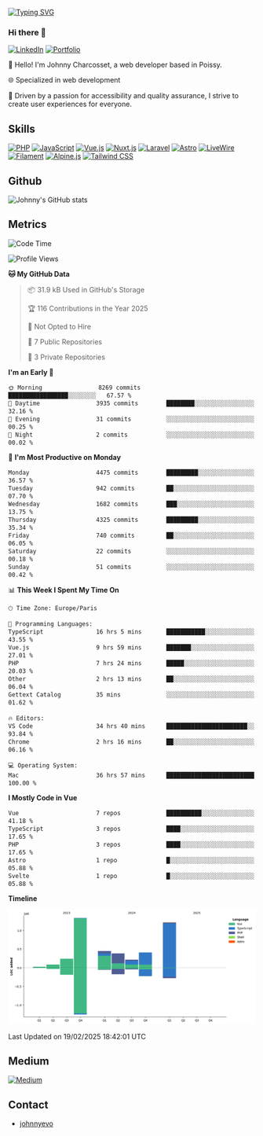 [![Typing SVG](https://readme-typing-svg.demolab.com?font=Fira+Code&pause=1000&random=false&width=435&lines=Johnny+Charcosset;Web+Developer)](https://git.io/typing-svg)

### Hi there 👋
[![LinkedIn](https://img.shields.io/badge/LinkedIn-0077B5?style=for-the-badge&logo=linkedin&logoColor=white)](https://www.linkedin.com/in/johnny-charcosset/)
[![Portfolio](https://img.shields.io/badge/Portfolio-4285F4?style=for-the-badge&logo=google-chrome&logoColor=white)](https://johnnyevo.github.io/)

👋 Hello! I'm Johnny Charcosset, a web developer based in Poissy.

🌐 Specialized in web development

🚀 Driven by a passion for accessibility and quality assurance, I strive to create user experiences for everyone.

## Skills

[![PHP](https://img.shields.io/badge/PHP-777BB4?style=for-the-badge&logo=php&logoColor=white)](https://www.php.net/)
[![JavaScript](https://img.shields.io/badge/JavaScript-F7DF1E?style=for-the-badge&logo=javascript&logoColor=black)](https://developer.mozilla.org/en-US/docs/Web/JavaScript)
[![Vue.js](https://img.shields.io/badge/Vue.js-4FC08D?style=for-the-badge&logo=vue.js&logoColor=white)](https://vuejs.org/)
[![Nuxt.js](https://img.shields.io/badge/Nuxt.js-00C58E?style=for-the-badge&logo=nuxt.js&logoColor=white)](https://nuxtjs.org/)
[![Laravel](https://img.shields.io/badge/Laravel-FF2D20?style=for-the-badge&logo=laravel&logoColor=white)](https://laravel.com/)
[![Astro](https://img.shields.io/badge/Astro-0B3E59?style=for-the-badge&logo=astro&logoColor=white)](https://astro.build/)
[![LiveWire](https://img.shields.io/badge/LiveWire-FF3E00?style=for-the-badge&logo=livewire&logoColor=white)](https://laravel-livewire.com/)
[![Filament](https://img.shields.io/badge/Filament-253E46?style=for-the-badge&logo=https://filamentphp.com/favicon/favicon-32x32.png?v=w1dBNxT7Wg&logoColor=white)](https://filamentadmin.com/)
[![Alpine.js](https://img.shields.io/badge/Alpine.js-8BC0D0?style=for-the-badge&logo=alpine.js&logoColor=black)](https://alpinejs.dev/)
[![Tailwind CSS](https://img.shields.io/badge/Tailwind_CSS-38B2AC?style=for-the-badge&logo=tailwind-css&logoColor=white)](https://tailwindcss.com/)

## Github

![Johnny's GitHub stats](https://github-readme-stats.vercel.app/api?username=JohnnyEvo&show_icons=true&theme=transparent)

## Metrics

<!--START_SECTION:waka-->
![Code Time](http://img.shields.io/badge/Code%20Time-1%2C211%20hrs%2030%20mins-blue)

![Profile Views](http://img.shields.io/badge/Profile%20Views-0-blue)

**🐱 My GitHub Data** 

> 📦 31.9 kB Used in GitHub's Storage 
 > 
> 🏆 116 Contributions in the Year 2025
 > 
> 🚫 Not Opted to Hire
 > 
> 📜 7 Public Repositories 
 > 
> 🔑 3 Private Repositories 
 > 
**I'm an Early 🐤** 

```text
🌞 Morning                8269 commits        █████████████████░░░░░░░░   67.57 % 
🌆 Daytime                3935 commits        ████████░░░░░░░░░░░░░░░░░   32.16 % 
🌃 Evening                31 commits          ░░░░░░░░░░░░░░░░░░░░░░░░░   00.25 % 
🌙 Night                  2 commits           ░░░░░░░░░░░░░░░░░░░░░░░░░   00.02 % 
```
📅 **I'm Most Productive on Monday** 

```text
Monday                   4475 commits        █████████░░░░░░░░░░░░░░░░   36.57 % 
Tuesday                  942 commits         ██░░░░░░░░░░░░░░░░░░░░░░░   07.70 % 
Wednesday                1682 commits        ███░░░░░░░░░░░░░░░░░░░░░░   13.75 % 
Thursday                 4325 commits        █████████░░░░░░░░░░░░░░░░   35.34 % 
Friday                   740 commits         ██░░░░░░░░░░░░░░░░░░░░░░░   06.05 % 
Saturday                 22 commits          ░░░░░░░░░░░░░░░░░░░░░░░░░   00.18 % 
Sunday                   51 commits          ░░░░░░░░░░░░░░░░░░░░░░░░░   00.42 % 
```


📊 **This Week I Spent My Time On** 

```text
🕑︎ Time Zone: Europe/Paris

💬 Programming Languages: 
TypeScript               16 hrs 5 mins       ███████████░░░░░░░░░░░░░░   43.55 % 
Vue.js                   9 hrs 59 mins       ███████░░░░░░░░░░░░░░░░░░   27.01 % 
PHP                      7 hrs 24 mins       █████░░░░░░░░░░░░░░░░░░░░   20.03 % 
Other                    2 hrs 13 mins       ██░░░░░░░░░░░░░░░░░░░░░░░   06.04 % 
Gettext Catalog          35 mins             ░░░░░░░░░░░░░░░░░░░░░░░░░   01.62 % 

🔥 Editors: 
VS Code                  34 hrs 40 mins      ███████████████████████░░   93.84 % 
Chrome                   2 hrs 16 mins       ██░░░░░░░░░░░░░░░░░░░░░░░   06.16 % 

💻 Operating System: 
Mac                      36 hrs 57 mins      █████████████████████████   100.00 % 
```

**I Mostly Code in Vue** 

```text
Vue                      7 repos             ██████████░░░░░░░░░░░░░░░   41.18 % 
TypeScript               3 repos             ████░░░░░░░░░░░░░░░░░░░░░   17.65 % 
PHP                      3 repos             ████░░░░░░░░░░░░░░░░░░░░░   17.65 % 
Astro                    1 repo              █░░░░░░░░░░░░░░░░░░░░░░░░   05.88 % 
Svelte                   1 repo              █░░░░░░░░░░░░░░░░░░░░░░░░   05.88 % 
```



**Timeline**

![Lines of Code chart](https://raw.githubusercontent.com/JohnnyEvo/JohnnyEvo/main/assets/bar_graph.png)


 Last Updated on 19/02/2025 18:42:01 UTC
<!--END_SECTION:waka-->

## Medium

[![Medium](https://github-readme-medium.vercel.app/?username=johnny.charcosset&limit=3)](https://medium.com/@@johnny.charcosset)

## Contact

- [johnnyevo](https://johnnyevo.github.io/)
